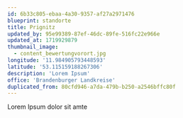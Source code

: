 ```yaml
---
id: 6b33c805-ebaa-4a30-9357-af27a2971476
blueprint: standorte
title: Prignitz
updated_by: 95e99389-87ef-46dc-89fe-516fc22e966e
updated_at: 1719929879
thumbnail_image:
  - content_bewertungvorort.jpg
longitude: '11.984905793448593'
latitude: '53.115159188267306'
description: 'Lorem Ipsum'
office: 'Brandenburger Landkreise'
duplicated_from: 80cfd946-a7da-479b-b250-a2546bffc80f
---
```

Lorem Ipsum dolor sit amte
